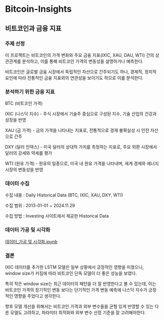 # Bitcoin-Insights

## 비트코인과 금융 지표

### 주제 선정

이 프로젝트는 비트코인의 가격 변화와 주요 금융 지표(IXIC, XAU, DAU, WTI) 간의 상관관계를 분석하고, 이를 통해 비트코인 가격의 변동성을 설명하거나 예측한다.

비트코인은 글로벌 금융 시장에서 독립적인 자산으로 간주되기도 하나, 경제적, 정치적 요인에 따라 전통적인 금융 지표와의 연관성을 보이기도 하므로 이를 분석한다.

### 분석하기 위한 금융 지표

BTC (비트코인 가격)

IXIC (나스닥 지수) -  주식 시장에서 기술주 중심으로 구성된 지수, 기술 산업의 건강과 성장을 반영

XAU (금 가격) - 금의 가격을 나타내는 지표로, 전통적으로 경제 불확실성 시 안전 자산으로 간주

DXY (달러 인덱스) - 미국 달러의 상대적 가치를 측정하는 지표로, 주요 외환 시장에서 달러의 강세와 약세를 평가

WTI (원유 가격) - 원유의 일종으로, 미국 내 원유 가격을 나타내며, 세계 경제와 에너지 시장의 변동성을 반영

### 데이터 수집
수집 내용 : Daily Historical Data (BTC, IXIC, XAU, DXY, WTI) 

수집 범위 : 2013-01-01 ~ 2024.11.29

수집 방법 : Investing 사이트에서 제공한 Historical Data


### 데이터 가공 및 시각화

[데이터_가공 및 시각화.ipynb](bitcoin_insight_project.ipynb)

### 결론
IXIC 데이터를 추가한 LSTM 모델은 일부 상황에서 긍정적인 영향을 미쳤으나, window size가 커짐에 따라 비트코인 단독 모델이 더 좋은 성능을 보였다. 

특히 작은 window size는 최근 데이터의 패턴을 더 잘 반영한다고 볼 수 있는데, 이는 비트코인 가격의 장기적인 변동 보다는 단기적인 가격 변동 예측에 나스닥 지수가 긍정적인 영향을 주었다고 생각한다.

향후 모델 개선을 위해서는 비트코인 가격과 외부 변수들을 균형 있게 반영할 수 있는 다른 모델도 고려하고, 파라미터 최적화와 외부 변수 선정 기준을 잘 고려해야한다.
